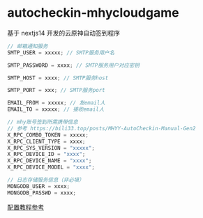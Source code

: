 # autocheckin-mhycloudgame

基于 nextjs14 开发的云原神自动签到程序

```javascript
// 邮箱通知服务
SMTP_USER = xxxxx; // SMTP服务用户名

SMTP_PASSWORD = xxxx; // SMTP服务用户对应密钥

SMTP_HOST = xxxx; // SMTP服务host

SMTP_PORT = xxx; // SMTP服务port

EMAIL_FROM = xxxxx; // 发email人
EMAIL_TO = xxxxx; // 接收email人

// mhy账号签到所需携带信息 
// 参考 https://bili33.top/posts/MHYY-AutoCheckin-Manual-Gen2
X_RPC_COMBO_TOKEN = xxxxx;
X_RPC_CLIENT_TYPE = xxxx;
X_RPC_SYS_VERSION = "xxxxx";
X_RPC_DEVICE_ID = "xxxx";
X_RPC_DEVICE_NAME = "xxxx";
X_RPC_DEVICE_MODEL = "xxxx";

// 日志存储服务信息（非必填）
MONGODB_USER = xxxx;
MONGODB_PASSWD = xxxx;
```
[配置教程参考](https://bili33.top/posts/MHYY-AutoCheckin-Manual-Gen2)